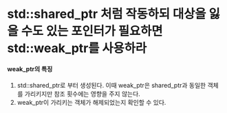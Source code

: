 # std::shared_ptr 처럼 작동하되 대상을 잃을 수도 있는 포인터가 필요하면 std::weak_ptr를 사용하라

#### weak_ptr의 특징
1. std::shared_ptr로 부터 생성된다. 이때 weak_ptr은 shared_ptr과 동일한 객체를 가리키지만 
   참조 횟수에는 영향을 주지 않는다.
2. weak_ptr이 가리키는 객체가 해제되었는지 확인할 수 있다.


